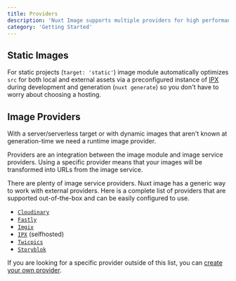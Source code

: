 ```yaml
---
title: Providers
description: 'Nuxt Image supports multiple providers for high performances.'
category: 'Getting Started'
---
```


## Static Images

For static projects (`target: 'static'`) image module automatically optimizes `src` for both local and external assets via a preconfigured instance of [IPX](/providers/ipx) during development and generation (`nuxt generate`) so you don't have to worry about choosing a hosting.

## Image Providers

With a server/serverless target or with dynamic images that aren't known at generation-time we need a runtime image provider.

Providers are an integration between the image module and image service providers. Using a specific provider means that your images will be transformed into URLs from the image service.

There are plenty of image service providers. Nuxt image has a generic way to work with external providers. Here is a complete list of providers that are supported out-of-the-box and can be easily configured to use.

- [`Cloudinary`](/providers/cloudinary)
- [`Fastly`](/providers/fastly)
- [`Imgix`](/providers/imgix)
- [`IPX`](/providers/ipx) (selfhosted)
- [`Twicpics`](/providers/twicpics)
- [`Storyblok`](/providers/storyblok)

If you are looking for a specific provider outside of this list, you can [create your own provider](/advanced/custom-provider).
